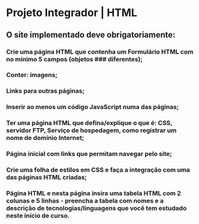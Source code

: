 # Projeto Integrador | HTML
## O site implementado deve obrigatoriamente:

### Crie uma página HTML que contenha um Formulário HTML com no mínimo 5 campos (objetos ### diferentes);
### Conter: imagens; 
### Links para outras páginas; 
### Inserir ao menos um código JavaScript numa das páginas;
### Ter uma página HTML que defina/explique o que é: CSS, servidor FTP, Serviço de hospedagem, como registrar um nome de domínio Internet;
### Página inicial com links que permitam navegar pelo site;
### Crie uma folha de estilos em CSS e faça a integração com uma das páginas HTML criadas;
### Página HTML e nesta página insira uma tabela HTML com 2 colunas e 5 linhas - preencha a tabela com nomes e a descrição de tecnologias/linguagens que você tem estudado neste início de curso.
